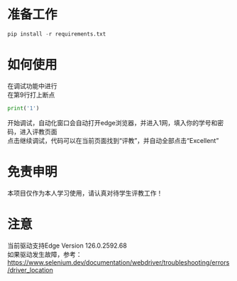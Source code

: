 # 准备工作
```python
pip install -r requirements.txt
```

# 如何使用
在调试功能中进行  
在第9行打上断点
```python
print('1')
```
开始调试，自动化窗口会自动打开edge浏览器，并进入1网，填入你的学号和密码，进入评教页面  
点击继续调试，代码可以在当前页面找到“评教”，并自动全部点击“Excellent”

# 免责申明
本项目仅作为本人学习使用，请认真对待学生评教工作！

# 注意
当前驱动支持Edge Version 126.0.2592.68  
如果驱动发生故障，参考：https://www.selenium.dev/documentation/webdriver/troubleshooting/errors/driver_location

